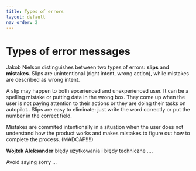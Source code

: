 ```yaml
---
title: Types of errors
layout: default
nav_order: 2
---
```



# Types of error messages #

Jakob Nielson distinguishes between two types of errors: **slips** and **mistakes**. Slips are unintentional (right intent, wrong action), while mistakes are described as wrong intent.

A slip may happen to both epxerienced and unexperienced user. It can be a spelling mistake or putting data in the wrong box. They come up when the user is not paying attention to their actions or they are doing their tasks on autopilot.. Slips are easy to eliminate: just write the word correctly or put the number in the correct field. 

Mistakes are commited intentionally in a situation when the user does not understand how the product works and makes mistakes to figure out how to complete the process. (MADCAP!!!!) 

**Wojtek Aleksander** błędy użytkowania i błędy techniczne ....

Avoid saying sorry ...